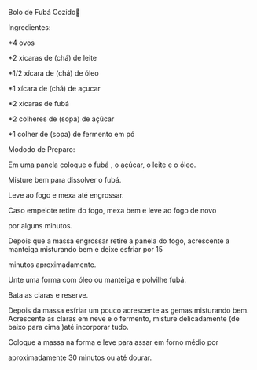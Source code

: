 Bolo de Fubá Cozido:shallow_pan_of_food:

Ingredientes: 



*4 ovos 

*2 xícaras de (chá) de leite

*1/2 xícara de (chá) de óleo

*1 xícara de (chá) de açucar 

*2 xícaras de fubá

*2 colheres de (sopa) de açúcar

*1 colher de (sopa) de fermento em pó



Mododo de Preparo:

Em uma panela coloque o fubá , o açúcar, o leite e o óleo.

Misture bem para dissolver o fubá.

Leve ao fogo e mexa até engrossar.

Caso empelote retire do fogo, mexa bem e leve ao fogo de novo

por alguns minutos.

Depois que a massa engrossar retire a panela do fogo, acrescente a manteiga misturando bem e deixe esfriar por 15

minutos aproximadamente.

Unte uma forma com óleo ou manteiga e polvilhe fubá.

Bata as claras e reserve.

Depois da massa esfriar um pouco acrescente as gemas misturando bem. Acrescente as claras em neve e o fermento, misture delicadamente (de baixo para cima )até incorporar tudo.

Coloque a massa na forma e leve para assar em forno médio por

aproximadamente 30 minutos ou até dourar.







